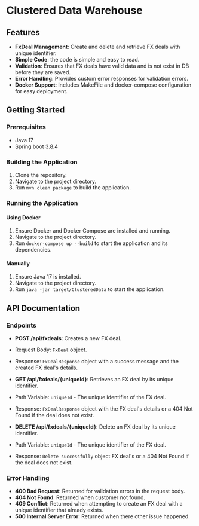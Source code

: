 # Clustered Data Warehouse

## Features

- **FxDeal Management**: Create and delete and retrieve FX deals with unique identifier.
- **Simple Code**: the code is simple and easy to read.
- **Validation**: Ensures that FX deals have valid data and is not exist in DB before they are saved.
- **Error Handling**: Provides custom error responses for validation errors.
- **Docker Support**: Includes MakeFile and docker-compose configuration for easy deployment.

## Getting Started

### Prerequisites

- Java 17
- Spring boot 3.8.4

### Building the Application

1. Clone the repository.
2. Navigate to the project directory.
3. Run `mvn clean package` to build the application.

### Running the Application

#### Using Docker

1. Ensure Docker and Docker Compose are installed and running.
2. Navigate to the project directory.
3. Run `docker-compose up --build` to start the application and its dependencies.

#### Manually

1. Ensure Java 17 is installed.
2. Navigate to the project directory.
3. Run `java -jar target/ClusteredData` to start the application.

## API Documentation

### Endpoints

- **POST /api/fxdeals**: Creates a new FX deal.
 - Request Body: `FxDeal` object.
 - Response: `FxDealResponse` object with a success message and the created FX deal's details.

- **GET /api/fxdeals/{uniqueId}**: Retrieves an FX deal by its unique identifier.
 - Path Variable: `uniqueId` - The unique identifier of the FX deal.
 - Response: `FxDealResponse` object with the FX deal's details or a 404 Not Found if the deal does not exist.
 
 - **DELETE /api/fxdeals/{uniqueId}**: Delete an FX deal by its unique identifier.
 - Path Variable: `uniqueId` - The unique identifier of the FX deal.
 - Response: `Delete successfully` object FX deal's or a 404 Not Found if the deal does not exist.

### Error Handling

- **400 Bad Request**: Returned for validation errors in the request body.
- **404 Not Found**: Returned when customer not found.
- **409 Conflict**: Returned when attempting to create an FX deal with a unique identifier that already exists.
- **500 Internal Server Error**: Returned when there other issue happened.
